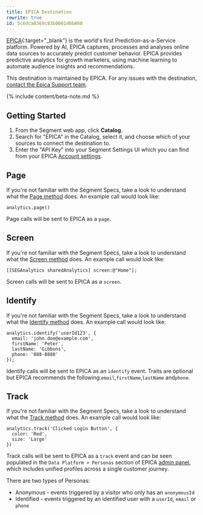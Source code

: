 ```yaml
---
title: EPICA Destination
rewrite: true
id: 5c6dca8369c83b0001d6b868
---
```

[EPICA](https://www.epica.ai?utm_source=segmentio&utm_medium=docs&utm_campaign=partners){:target="_blank”} is the world's first Prediction-as-a-Service platform. Powered by AI, EPICA captures, processes and analyses online data sources to accurately predict customer behavior. EPICA provides predictive analytics for growth marketers, using machine learning to automate audience insights and recommendations.

This destination is maintained by EPICA. For any issues with the destination, [contact the Epica Support team](mailto:support@epica.ai).

{% include content/beta-note.md %}


## Getting Started



1. From the Segment web app, click **Catalog**.
2. Search for "EPICA" in the Catalog, select it, and choose which of your sources to connect the destination to.
3. Enter the "API Key" into your Segment Settings UI which you can find from your EPICA [Account settings](https://platform.epica.ai/account).


## Page

If you're not familiar with the Segment Specs, take a look to understand what the [Page method](/docs/connections/spec/page/) does. An example call would look like:

```
analytics.page()
```

Page calls will be sent to EPICA as a `page`.


## Screen

If you're not familiar with the Segment Specs, take a look to understand what the [Screen method](/docs/connections/spec/page/) does. An example call would look like:

```
[[SEGAnalytics sharedAnalytics] screen:@"Home"];
```

Screen calls will be sent to EPICA as a `screen`.


## Identify

If you're not familiar with the Segment Specs, take a look to understand what the [Identify method](/docs/connections/spec/identify/) does. An example call would look like:

```
analytics.identify('userId123', {
  email: 'john.doe@example.com',
  firstName: 'Peter',
  lastName: 'Gibbons',
  phone: '888-8880'
});
```

Identify calls will be sent to EPICA as an `identify` event. Traits are optional but EPICA recommends the following:`email`,`firstName`,`lastName` and`phone`.


## Track

If you're not familiar with the Segment Specs, take a look to understand what the [Track method](/docs/connections/spec/track/) does. An example call would look like:

```
analytics.track('Clicked Login Button', {
  color: 'Red',
  size: 'Large'
})
```

Track calls will be sent to EPICA as a `track` event and can be seen populated in the `Data Platform > Personas` section of EPICA [admin panel](https://platform.epica.ai/personas), which includes unified profiles across a single customer journey.

There are two types of Personas:

- Anonymous - events triggered by a visitor who only has an `anonymousId`
- Identified - events triggered by an identified user with a `userId`, `email` or `phone`
